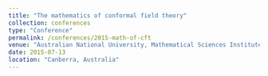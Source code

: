 ```yaml
---
title: "The mathematics of conformal field theory"
collection: conferences
type: "Conference"
permalink: /conferences/2015-math-of-cft
venue: "Australian National University, Mathematical Sciences Institute"
date: 2015-07-13
location: "Canberra, Australia"
---
```

